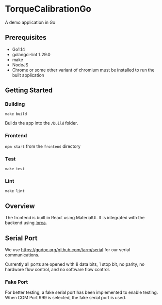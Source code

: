 # TorqueCalibrationGo

A demo application in Go

## Prerequisites

- Go1.14
- golangci-lint 1.29.0
- make
- NodeJS
- Chrome or some other variant of chromium must be installed to run the built application

## Getting Started

### Building

`make build`

Builds the app into the `/build` folder.

### Frontend

`npm start` from the `frontend` directory

### Test

`make test`

### Lint

`make lint`

## Overview

The frontend is built in React using MaterialUI. It is integrated with the backend using [lorca](https://github.com/zserge/lorca).

## Serial Port

We use https://godoc.org/github.com/tarm/serial for our serial communications.

Currently all ports are opened with 8 data bits, 1 stop bit, no parity, no hardware flow control, and no software flow control.

### Fake Port

For better testing, a fake serial port has been implemented to enable testing. When COM Port 999 is selected, the fake serial port is used.